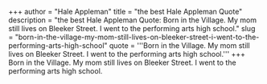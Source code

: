 +++
author = "Hale Appleman"
title = "the best Hale Appleman Quote"
description = "the best Hale Appleman Quote: Born in the Village. My mom still lives on Bleeker Street. I went to the performing arts high school."
slug = "born-in-the-village-my-mom-still-lives-on-bleeker-street-i-went-to-the-performing-arts-high-school"
quote = '''Born in the Village. My mom still lives on Bleeker Street. I went to the performing arts high school.'''
+++
Born in the Village. My mom still lives on Bleeker Street. I went to the performing arts high school.
